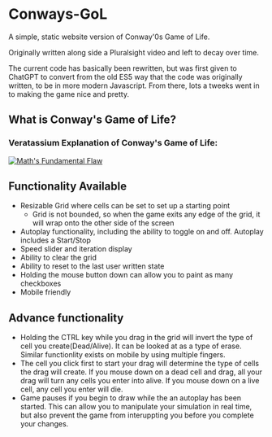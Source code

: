 # Conways-GoL

A simple, static website version of Conway'0s Game of Life.

Originally written along side a Pluralsight video and left to decay over time.

The current code has basically been rewritten, but was first given to ChatGPT to convert from the old ES5 way that the code was originally written, to be in more modern Javascript.
From there, lots a tweeks went in to making the game nice and pretty.

## What is Conway's Game of Life?

### Veratassium Explanation of Conway's Game of Life:
[![Math's Fundamental Flaw](https://img.youtube.com/vi/HeQX2HjkcNo/maxresdefault.jpg)](https://youtu.be/HeQX2HjkcNo)

## Functionality Available

- Resizable Grid where cells can be set to set up a starting point
  - Grid is not bounded, so when the game exits any edge of the grid, it will wrap onto the other side of the screen
- Autoplay functionality, including the ability to toggle on and off. Autoplay includes a Start/Stop
- Speed slider and iteration display
- Ability to clear the grid
- Ability to reset to the last user written state
- Holding the mouse button down can allow you to paint as many checkboxes
- Mobile friendly 

## Advance functionality

- Holding the CTRL key while you drag in the grid will invert the type of cell you create(Dead/Alive). It can be looked at as a type of erase. Similar functionlity exists on mobile by using multiple fingers.
- The cell you click first to start your drag will determine the type of cells the drag will create. If you mouse down on a dead cell and drag, all your drag will turn any cells you enter into alive. If you mouse down on a live cell, any cell you enter will die.
- Game pauses if you begin to draw while the an autoplay has been started. This can allow you to manipulate your simulation in real time, but also prevent the game from interuppting you before you complete your changes.

